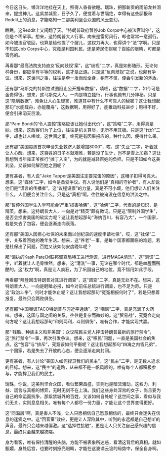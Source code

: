 今日这日头，懒洋洋地挂在天上，照得人昏昏欲睡。瑞珠，把那新贡的雨前龙井沏来，提提神儿。这紫禁城里，日子久了，便觉着与世隔绝，幸得有这些邸报和Reddit上的消息，才能略知一二那美利坚合众国的风云变幻。

瞧瞧，这Reddit上又闹翻了天。“特朗普政府暂停Job Corps中心被法官叫停”，这倒是个稀罕事。想来，这特朗普大人行事，向来是雷厉风行，却也常常一意孤行。如今被法官驳回，也算是给他提了个醒儿，这权力再大，也得讲个“法”字啊。只是不知这Job Corps中心，究竟是利国利民，还是劳民伤财呢？百姓的眼睛，可都是雪亮的。

再看那“最高法院支持直女‘反向歧视’案”，这“歧视”二字，真是如影随形。无论何种身份，都应享有平等的权利，这才是正道。只是这“反向歧视”之说，也颇有争议。想来，这世间之事，往往是牵一发而动全身，稍有不慎，便会引发新的矛盾。

还有那“马斯克的特斯拉试图阻止公开撞车数据”，啧啧，这“数据”二字，如今可是金贵得很。想来，这马斯克大人，一向是特立独行，行事也颇有几分神秘。只是这“隐瞒数据”，难免让人心生疑窦，难道其中有什么不可告人的秘密？这让我想起那句“水能载舟，亦能覆舟”，这数据啊，用得好了，能推动科技进步；用得不好，便会引来滔天巨浪。

那“Pam Bondi的‘令人震惊’策略应该让她付出代价”，这“策略”二字，用得真是妙。想来，这政客们为了上位，往往是机关算尽，无所不用其极。只是这“代价”二字，却也让人唏嘘。这世间之事，终究是有因果报应的，种什么因，便得什么果。

还有那“美国每周首次申请失业救济人数增加8000”，哎，这“失业”二字，听着就让人心酸。想来，这百姓的日子本就艰难，若是没了生计，岂不是雪上加霜？这让我想到当年雍正爷推行“摊丁入亩”，为的就是减轻百姓的负担。只是不知如今这美利坚，又该如何解百姓之困呢？

更有甚者，有人说“Jake Tapper是美国注定要完蛋的原因”，这帽子扣得可真大。想来，这“媒体”二字，如今是备受争议。有人说他们是“真相的守护者”，有人却说他们是“谎言的传播者”。这“议程设置”的力量，真是不可小觑，他们想让人们关注什么，人们便会关注什么。只是这“真相”啊，往往被淹没在信息的洪流之中。

那“暂停外国学生入学可能会‘严重’损害哈佛”，这“哈佛”二字，代表的是知识，是精英。想来，这特朗普大人，一向是对“精英”颇有微词。只是这“限制外国学生”，是否会损害美国的软实力呢？这让我想起那句“海纳百川，有容乃大”，一个国家，若是失去了包容，便会逐渐走向衰落。

还有那“美国人因担心社保的未来而以创纪录的速度申请社保”，哎，这“社保”二字，关系着百姓的晚年生活。想来，这“养老”一事，是每个国家都面临的难题。若是社保出了问题，百姓又该如何安度晚年呢？

那“偏执的Kash Patel对联邦调查局特工进行测谎，进行MAGA清洗”，这“测谎”二字，听着就让人毛骨悚然。想来，这“清洗”一事，无论在哪个时代，都是血腥而残酷的。这“权力”啊，真是让人疯狂，为了巩固自己的地位，竟不惜用如此手段。

再看那“拜登回击特朗普对其进行调查”，这“调查”二字，真是无处不在。想来，这特朗普大人，一向是睚眦必报，如今对前任总统进行调查，也不足为奇。只是这“政治斗争”，何时才能休止呢？这让我想起那句“冤冤相报何时了”，若是只想着报复，最终只会两败俱伤。

还有那“中国嘲讽TACO特朗普与习近平通话”，这“嘲讽”二字，真是充满了火药味。想来，这国与国之间的关系，往往是复杂而微妙的。这“贸易战”，究竟会走向何方呢？这让我想起那句“和则两利，斗则俱伤”，唯有合作，才能实现共赢。

那“‘残酷、种族主义和非美国’：众议院民主党人抨击特朗普最新的旅行禁令”，这“旅行禁令”一事，再次引发争议。想来，这“移民”问题，一直是美国社会的焦点。这“包容”与“排斥”，究竟该如何平衡呢？这让我想起那句“四海之内皆兄弟”，一个国家，若是失去了开放的心态，便会逐渐走向封闭。

更有甚者，有人讨论“美国人如何捍卫我们的民主”，这“民主”二字，是无数人追求的目标。想来，这“民主”的道路，从来都不是一帆风顺的。唯有每个人都积极参与，才能捍卫我们的民主。

瑞珠，你说，这美利坚合众国，看似繁荣昌盛，实则也是暗流涌动。这权力、利益、谎言与真相的博弈，无时无刻不在上演。我们这些身处深宫的女子，尚且要为自己的命运而抗争，那紫禁城外的百姓，又该如何自处呢？这世间之事，看似与我们无关，实则息息相关。唯有每个人都尽一份力量，才能让这个世界变得更好。

这“同温层”啊，真是害人不浅，让人只愿相信自己愿意相信的，最终只会迷失在信息的迷雾之中。这“回音室”效应，更是让人深陷其中，听到的永远都是自己想听的声音，最终只会越来越偏激。这“选择性接触”，更是让人只关注自己感兴趣的信息，最终只会越来越狭隘。

身为看客，唯有保持清醒的头脑，方能不被表象所迷惑，看清这背后的真相。就如甄嬛，身处后宫，也要时刻擦亮眼睛，才能在这波谲云诡的局势中，保全自身啊。
